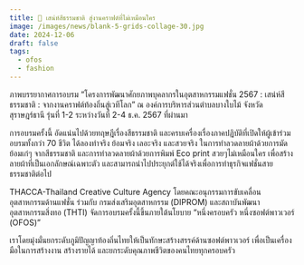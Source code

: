 ```yaml
---
title: 🌺 เสน่ห์สีธรรมชาติ สู่งานคราฟต์ที่ไม่เหมือนใคร
image: /images/news/blank-5-grids-collage-30.jpg
date: 2024-12-06
draft: false
tags:
  - ofos
  - fashion
---
```

ภาพบรรยากาศการอบรม “โครงการพัฒนาศักยภาพบุคลากรในอุตสาหกรรมแฟชั่น 2567 : เสน่ห์สีธรรมชาติ : จากงานคราฟต์ท้องถิ่นสู่เวทีโลก” ณ องค์การบริหารส่วนตำบลบางใบไม้ จังหวัดสุราษฎร์ธานี รุ่นที่ 1-2 ระหว่างวันที่ 2-4 ธ.ค. 2567 ที่ผ่านมา



การอบรมครั้งนี้ อัดแน่นไปด้วยทฤษฎีเรื่องสีธรรมชาติ และครบเครื่องเรื่องภาคปฏิบัติที่เปิดให้ผู้เข้าร่วมอบรมทั้งกว่า 70 ชีวิต ได้ลองทำจริง ย้อมจริง เลอะจริง และสวยจริง ในการทำลวดลายผ้าด้วยการมัดย้อมเก๋ๆ จากสีธรรมชาติ และการทำลวดลายผ้าด้วยการพิมพ์ Eco print สวยๆไม่เหมือนใคร เพื่อสร้างลายผ้าที่เป็นเอกลักษณ์เฉพาะตัว และสามารถนำไปประยุกต์ใช้ได้จริงเพื่อการทำธุรกิจแฟชั่นสายธรรมชาติต่อไป



THACCA-Thailand Creative Culture Agency โดยคณะอนุกรรมการขับเคลื่อนอุตสาหกรรมด้านแฟชั่น ร่วมกับ กรมส่งเสริมอุตสาหกรรม (DIPROM) และสถาบันพัฒนาอุตสาหกรรมสิ่งทอ (THTI) จัดการอบรมครั้งนี้ขึ้นภายใต้นโยบาย “หนึ่งครอบครัว หนึ่งซอฟต์พาวเวอร์ (OFOS)” 



เราโดยมุ่งมั่นยกระดับภูมิปัญญาท้องถิ่นไทยให้เป็นทักษะสร้างสรรค์ด้านซอฟต์พาวเวอร์ เพื่อเป็นเครื่องมือในการสร้างงาน สร้างรายได้ และยกระดับคุณภาพชีวิตของคนไทยทุกครอบครัว
